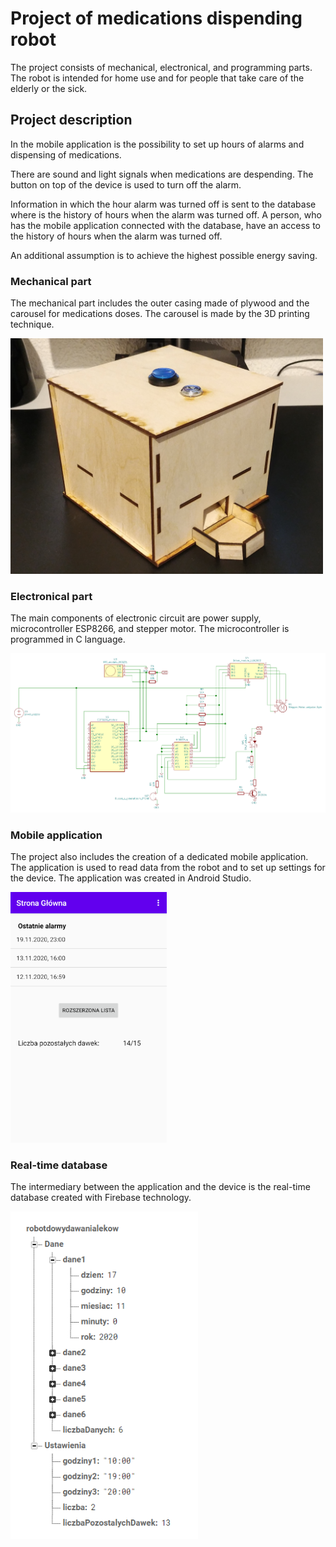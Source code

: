 # Project of medications dispending robot
The project consists of mechanical, electronical, and programming parts. The robot is intended for home use and for people that take care of the elderly or the sick.

## Project description
In the mobile application is the possibility to set up hours of alarms and dispensing of medications.

There are sound and light signals when medications are despending. The button on top of the device is used to turn off the alarm.

Information in which the hour alarm was turned off is sent to the database where is the history of hours when the alarm was turned off. A person, who has the mobile application connected with the database, have an access to the history of hours when the alarm was turned off.

An additional assumption is to achieve the highest possible energy saving.

### Mechanical part
The mechanical part includes the outer casing made of plywood and the carousel for medications doses. The carousel is made by the 3D printing technique.

<img src="img/zlozonaObudowa.jpg" width="500">

### Electronical part
The main components of electronic circuit are power supply, microcontroller ESP8266, and stepper motor. The microcontroller is programmed in C language.

<img src="img/electronical_diagram.png" width="1000">

### Mobile application
The project also includes the creation of a dedicated mobile application. The application is used to read data from the robot and to set up settings for the device. The application was created in Android Studio.

<img src="img/glowna.png" width="250">

### Real-time database
The intermediary between the application and the device is the real-time database created with Firebase technology.

<img src="img/baza.png" width="300">


